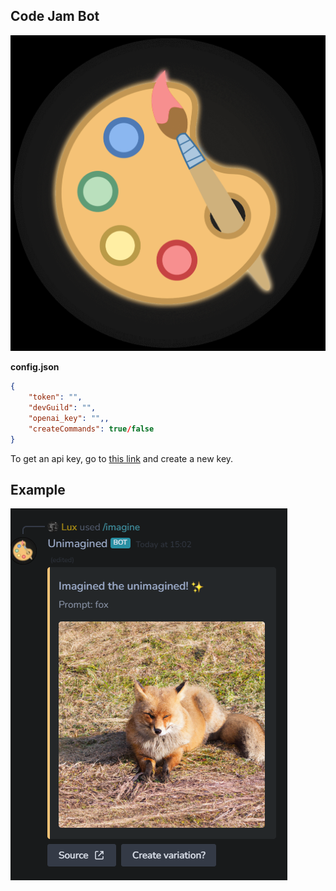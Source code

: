 ## Code Jam Bot

![Bot Avatar](./images/botAv.png)

__config.json__
```json
{
    "token": "",
    "devGuild": "",
    "openai_key": "",,
    "createCommands": true/false
}
```

To get an api key, go to [this link](https://beta.openai.com/account/api-keys) and create a new key.

## Example 

![Example](./images/example_1.png)